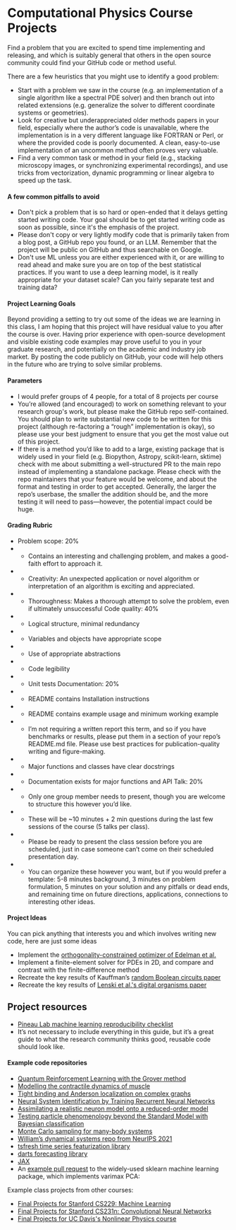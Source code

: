 # Computational Physics Course Projects

Find a problem that you are excited to spend time implementing and releasing, and which is suitably general that others in the open source community could find your GitHub code or method useful. 

There are a few heuristics that you might use to identify a good problem:
+ Start with a problem we saw in the course (e.g. an implementation of a single algorithm like a spectral PDE solver) and then branch out into related extensions (e.g. generalize the solver to different coordinate systems or geometries).
+ Look for creative but underappreciated older methods papers in your field, especially where the author’s code is unavailable, where the implementation is in a very different language like FORTRAN or Perl, or where the provided code is poorly documented. A clean, easy-to-use implementation of an uncommon method often proves very valuable.
+ Find a very common task or method in your field (e.g., stacking microscopy images, or synchronizing experimental recordings), and use tricks from vectorization, dynamic programming or linear algebra to speed up the task.


#### A few common pitfalls to avoid

+ Don't pick a problem that is so hard or open-ended that it delays getting started writing code. Your goal should be to get started writing code as soon as possible, since it's the emphasis of the project.
+ Please don't copy or very lightly modify code that is primarily taken from a blog post, a GitHub repo you found, or an LLM. Remember that the project will be public on GitHub and thus searchable on Google.
+ Don't use ML unless you are either experienced with it, or are willing to read ahead and make sure you are on top of the best statistical practices. If you want to use a deep learning model, is it really appropriate for your dataset scale? Can you fairly separate test and training data? 


#### Project Learning Goals

Beyond providing a setting to try out some of the ideas we are learning in this class, I am hoping that this project will have residual value to you after the course is over. Having prior experience with open-source development and visible existing code examples may prove useful to you in your graduate research, and potentially on the academic and industry job market. By posting the code publicly on GitHub, your code will help others in the future who are trying to solve similar problems.

#### Parameters
+ I would prefer groups of 4 people, for a total of 8 projects per course
+ You’re allowed (and encouraged) to work on something relevant to your research group's work, but please make the GitHub repo self-contained. You should plan to write substantial new code to be written for this project (although re-factoring a “rough” implementation is okay), so please use your best judgment to ensure that you get the most value out of this project.
+ If there is a method you’d like to add to a large, existing package that is widely used in your field (e.g. Biopython, Astropy, scikit-learn, sktime) check with me about submitting a well-structured PR to the main repo instead of implementing a standalone package. Please check with the repo maintainers that your feature would be welcome, and about the format and testing in order to get accepted. Generally, the larger the repo’s userbase, the smaller the addition should be, and the more testing it will need to pass—however, the potential impact could be huge. 


#### Grading Rubric
+ Problem scope: 20% 
+ + Contains an interesting and challenging problem, and makes a good-faith effort to approach it.
+ + Creativity: An unexpected application or novel algorithm or interpretation of an algorithm is exciting and appreciated.
+ + Thoroughness: Makes a thorough attempt to solve the problem, even if ultimately unsuccessful
Code quality: 40%
+ + Logical structure, minimal redundancy
+ + Variables and objects have appropriate scope
+ + Use of appropriate abstractions
+ + Code legibility
+ + Unit tests
Documentation: 20%
+ + README contains Installation instructions
+ + README contains example usage and minimum working example
+ + I’m not requiring a written report this term, and so if you have benchmarks or results, please put them in a section of your repo’s README.md file. Please use best practices for publication-quality writing and figure-making.
+ + Major functions and classes have clear docstrings
+ + Documentation exists for major functions and API
Talk: 20%
+ + Only one group member needs to present, though you are welcome to structure this however you’d like.
+ + These will be ~10 minutes + 2 min questions during the last few sessions of the course (5 talks per class).
+ + Please be ready to present the class session before you are scheduled, just in case someone can’t come on their scheduled presentation day.
+ + You can organize these however you want, but if you would prefer a template: 5-8 minutes background, 3 minutes on problem formulation, 5 minutes on your solution and any pitfalls or dead ends, and remaining time on future directions, applications, connections to interesting other ideas.

#### Project Ideas
You can pick anything that interests you and which involves writing new code, here are just some ideas
+ Implement the [orthogonality-constrained optimizer of Edelman et al.](https://arxiv.org/abs/physics/9806030)
+ Implement a finite-element solver for PDEs in 2D, and compare and contrast with the finite-difference method
+ Recreate the key results of Kauffman’s [random Boolean circuits paper](https://www.sciencedirect.com/science/article/abs/pii/0022519369900150)
+ Recreate the key results of [Lenski et al.'s digital organisms paper](https://www.nature.com/articles/23245)

## Project resources
+ [Pineau Lab machine learning reproducibility checklist](https://github.com/paperswithcode/releasing-research-code)
+ It’s not necessary to include everything in this guide, but it’s a great guide to what the research community thinks good, reusable code should look like.

#### Example code repositories
+ [Quantum Reinforcement Learning with the Grover method](https://github.com/jiangzz-lab/GroverQLearning)
+ [Modelling the contractile dynamics of muscle](https://github.com/jakemcgrath1999/muscle_model)
+ [Tight binding and Anderson localization on complex graphs](https://github.com/ravikoka/qgraph)
+ [Neural System Identification by Training Recurrent Neural Networks](https://github.com/liuyuezhang/nsi)
+ [Assimilating a realistic neuron model onto a reduced-order model](https://github.com/sepstein22/computational_brain)
+ [Testing particle phenomenology beyond the Standard Model with Bayesian classification](https://github.com/ramreddy-physics/Madgraph_Search)
+ [Monte Carlo sampling for many-body systems](https://github.com/Potatoasad/Computational-Physics-Final-Project)
+ [William’s dynamical systems repo from NeurIPS 2021](https://github.com/williamgilpin/dysts)
+ [tsfresh time series featurization library](https://github.com/blue-yonder/tsfresh)
+ [darts forecasting library](https://github.com/unit8co/darts)
+ [JAX](https://github.com/google/jax)
+ An [example pull request](https://github.com/scikit-learn/scikit-learn/issues/2688) to the widely-used sklearn machine learning package, which implements varimax PCA: 


Example class projects from other courses:
+ [Final Projects for Stanford CS229: Machine Learning](https://cs229.stanford.edu/proj2021spr/)
+ [Final Projects for Stanford CS231n: Convolutional Neural Networks](http://cs231n.stanford.edu/2017/reports.html)
+ [Final Projects for UC Davis's Nonlinear Physics course](http://csc.ucdavis.edu/~chaos/courses/nlp/Projects2009/Projects2009.html)
